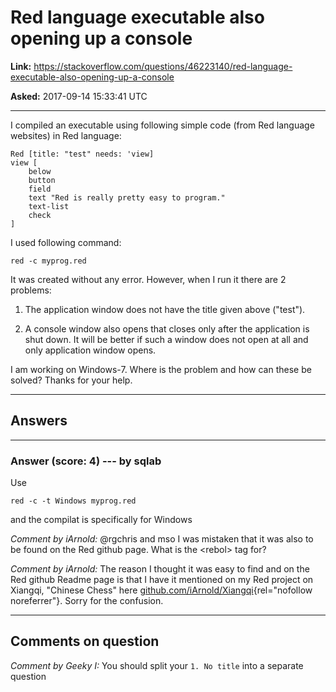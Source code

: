 # Red language executable also opening up a console

**Link:**
<https://stackoverflow.com/questions/46223140/red-language-executable-also-opening-up-a-console>

**Asked:** 2017-09-14 15:33:41 UTC

------------------------------------------------------------------------

I compiled an executable using following simple code (from Red language
websites) in Red language:

    Red [title: "test" needs: 'view]
    view [
        below
        button
        field
        text "Red is really pretty easy to program."
        text-list
        check
    ]

I used following command:

    red -c myprog.red

It was created without any error. However, when I run it there are 2
problems:

1.  The application window does not have the title given above
    (\"test\").

2.  A console window also opens that closes only after the application
    is shut down. It will be better if such a window does not open at
    all and only application window opens.

I am working on Windows-7. Where is the problem and how can these be
solved? Thanks for your help.

------------------------------------------------------------------------

## Answers

------------------------------------------------------------------------

### Answer (score: 4) --- by sqlab

Use

    red -c -t Windows myprog.red

and the compilat is specifically for Windows

*Comment by iArnold:* \@rgchris and mso I was mistaken that it was also
to be found on the Red github page. What is the \<rebol\> tag for?

*Comment by iArnold:* The reason I thought it was easy to find and on
the Red github Readme page is that I have it mentioned on my Red project
on Xiangqi, \"Chinese Chess\" here
[github.com/iArnold/Xiangqi](https://github.com/iArnold/Xiangqi){rel="nofollow noreferrer"}.
Sorry for the confusion.

------------------------------------------------------------------------

## Comments on question

*Comment by Geeky I:* You should split your `1. No title` into a
separate question
